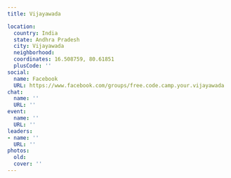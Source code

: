 ```yaml
---
title: Vijayawada

location:
  country: India
  state: Andhra Pradesh
  city: Vijayawada
  neighborhood: 
  coordinates: 16.508759, 80.61851
  plusCode: ''
social:
  name: Facebook
  URL: https://www.facebook.com/groups/free.code.camp.your.vijayawada
chat:
  name: ''
  URL: ''
event:
  name: ''
  URL: ''
leaders:
- name: ''
  URL: ''
photos:
  old: 
  cover: ''
---
```

